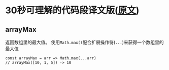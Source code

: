 # 30秒可理解的代码段译文版([原文](https://chalarangelo.github.io/30-seconds-of-code/))

## arrayMax

返回数组里的最大值。
使用`Math.max()`配合扩展操作符(`...`)来获得一个数组里的最大值
```
const arrayMax = arr => Math.max(...arr)
// arrayMax([10, 1, 5]) -> 10
```
